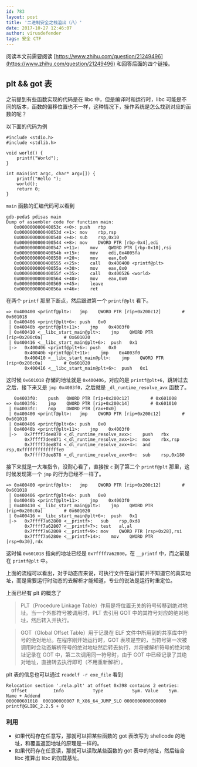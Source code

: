 ```yaml
---
id: 783
layout: post
title: '二进制安全之栈溢出（八）'
date: 2017-10-27 12:46:07
author: virusdefender
tags: 安全 CTF
---
```


阅读本文前需要阅读 [https://www.zhihu.com/question/21249496](https://www.zhihu.com/question/21249496) 和回答后面的四个链接。

## plt && got 表

之前提到有些函数实现的代码是在 libc 中，但是编译时和运行时，libc 可能是不同的版本，函数的偏移位置也不一样，这种情况下，操作系统是怎么找到对应的函数的呢？

以下面的代码为例

```clike
#include <stdio.h>
#include <stdlib.h>

void world() {
    printf("World");
}

int main(int argc, char* argv[]) {
    printf("Hello ");
    world();
    return 0;
}
```

`main` 函数的汇编代码可以看到 

```
gdb-peda$ pdisas main
Dump of assembler code for function main:
   0x000000000040053c <+0>:	push   rbp
   0x000000000040053d <+1>:	mov    rbp,rsp
   0x0000000000400540 <+4>:	sub    rsp,0x10
   0x0000000000400544 <+8>:	mov    DWORD PTR [rbp-0x4],edi
   0x0000000000400547 <+11>:	mov    QWORD PTR [rbp-0x10],rsi
   0x000000000040054b <+15>:	mov    edi,0x4005fa
   0x0000000000400550 <+20>:	mov    eax,0x0
   0x0000000000400555 <+25>:	call   0x400400 <printf@plt>
   0x000000000040055a <+30>:	mov    eax,0x0
   0x000000000040055f <+35>:	call   0x400526 <world>
   0x0000000000400564 <+40>:	mov    eax,0x0
   0x0000000000400569 <+45>:	leave
   0x000000000040056a <+46>:	ret
```

在两个 `printf` 那里下断点，然后跟进第一个 `printf@plt` 看下。

```
=> 0x400400 <printf@plt>:	jmp    QWORD PTR [rip+0x200c12]        # 0x601018
 | 0x400406 <printf@plt+6>:	push   0x0
 | 0x40040b <printf@plt+11>:	jmp    0x4003f0
 | 0x400410 <__libc_start_main@plt>:	jmp    QWORD PTR [rip+0x200c0a]        # 0x601020
 | 0x400416 <__libc_start_main@plt+6>:	push   0x1
 |->   0x400406 <printf@plt+6>:	push   0x0
       0x40040b <printf@plt+11>:	jmp    0x4003f0
       0x400410 <__libc_start_main@plt>:	jmp    QWORD PTR [rip+0x200c0a]        # 0x601020
       0x400416 <__libc_start_main@plt+6>:	push   0x1
```

这时候 `0x601018` 存储的地址就是 `0x400406`，对应的是 `printf@plt+6`，跳转过去之后，接下来又是 `jmp 0x4003f0`，之后就是 `_dl_runtime_resolve_avx` 函数了。

```
   0x4003f0:	push   QWORD PTR [rip+0x200c12]        # 0x601008
=> 0x4003f6:	jmp    QWORD PTR [rip+0x200c14]        # 0x601010
 | 0x4003fc:	nop    DWORD PTR [rax+0x0]
 | 0x400400 <printf@plt>:	jmp    QWORD PTR [rip+0x200c12]        # 0x601018
 | 0x400406 <printf@plt+6>:	push   0x0
 | 0x40040b <printf@plt+11>:	jmp    0x4003f0
 |->   0x7ffff7dee870 <_dl_runtime_resolve_avx>:	push   rbx
       0x7ffff7dee871 <_dl_runtime_resolve_avx+1>:	mov    rbx,rsp
       0x7ffff7dee874 <_dl_runtime_resolve_avx+4>:	and    rsp,0xffffffffffffffe0
       0x7ffff7dee878 <_dl_runtime_resolve_avx+8>:	sub    rsp,0x180
```

接下来就是一大堆指令，没耐心看了，直接按 `c` 到了第二个 `printf@plt` 那里，这时候发现第一个 `jmp` 的行为已经不一样了。

```
=> 0x400400 <printf@plt>:	jmp    QWORD PTR [rip+0x200c12]        # 0x601018
 | 0x400406 <printf@plt+6>:	push   0x0
 | 0x40040b <printf@plt+11>:	jmp    0x4003f0
 | 0x400410 <__libc_start_main@plt>:	jmp    QWORD PTR [rip+0x200c0a]        # 0x601020
 | 0x400416 <__libc_start_main@plt+6>:	push   0x1
 |->   0x7ffff7a62800 <__printf>:	sub    rsp,0xd8
       0x7ffff7a62807 <__printf+7>:	test   al,al
       0x7ffff7a62809 <__printf+9>:	mov    QWORD PTR [rsp+0x28],rsi
       0x7ffff7a6280e <__printf+14>:	mov    QWORD PTR [rsp+0x30],rdx
```

这时候 `0x601018` 指向的地址已经是 `0x7ffff7a62800`，在 `__printf` 中，而之前是在 `printf@plt` 中。

上面的流程可以看出，对于动态库来说，可执行文件在运行前并不知道它的真实地址，而是需要运行时动态的去解析才能知道，专业的说法是运行时重定位。

上面已经有 plt 的概念了

> PLT（Procedure Linkage Table）作用是将位置无关的符号转移到绝对地址。当一个外部符号被调用时，PLT 去引用 GOT 中的其符号对应的绝对地址，然后转入并执行。

> GOT（Global Offset Table）用于记录在 ELF 文件中所用到的共享库中符号的绝对地址。在程序刚开始运行时，GOT 表项是空的，当符号第一次被调用时会动态解析符号的绝对地址然后转去执行，并将被解析符号的绝对地址记录在 GOT 中，第二次调用同一符号时，由于 GOT 中已经记录了其绝对地址，直接转去执行即可（不用重新解析）。

plt 表的信息也可以通过 `readelf -r exe_file` 看到

```
Relocation section '.rela.plt' at offset 0x398 contains 2 entries:
  Offset          Info           Type           Sym. Value    Sym. Name + Addend
000000601018  000100000007 R_X86_64_JUMP_SLO 0000000000000000 printf@GLIBC_2.2.5 + 0
```

### 利用

 - 如果代码存在任意写，那就可以把某些函数的 got 表改写为 shellcode 的地址，和覆盖返回地址的原理是一样的。
 - 如果代码存在任意读，那就可以读取某些函数的 got 表中的地址，然后结合 libc 推算出 libc 的加载基址。

